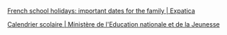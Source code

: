 [French school holidays: important dates for the family | Expatica](https://www.expatica.com/fr/education/children-education/school-holidays-in-france-137325/)

[Calendrier scolaire | Ministère de l'Education nationale et de la Jeunesse](https://www.education.gouv.fr/calendrier-scolaire-100148)